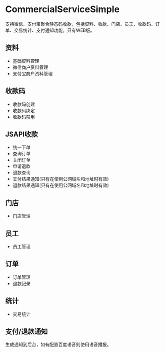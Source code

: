 # CommercialServiceSimple

支持微信、支付宝聚合静态码收款，包括资料、收款、门店、员工、收款码、订单、交易统计、支付通知功能，只有WEB版。

## 资料

- 基础资料管理
- 微信商户资料管理
- 支付宝商户资料管理

## 收款码

- 收款码创建
- 收款码绑定
- 收款码禁用

## JSAPI收款

- 统一下单
- 查询订单
- 关闭订单
- 申请退款
- 退款查询
- 支付结果通知(只有在使用公网域名和地址时有效)
- 退款结果通知(只有在使用公网域名和地址时有效)

## 门店

- 门店管理

## 员工

- 员工管理

## 订单

- 订单管理
- 退款记录

## 统计

- 交易统计

## 支付/退款通知

生成通知到后台，如有配置百度语音则使用语音播报。